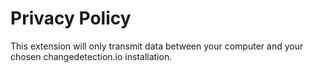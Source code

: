 # Privacy Policy

This extension will only transmit data between your computer and your chosen changedetection.io installation.

